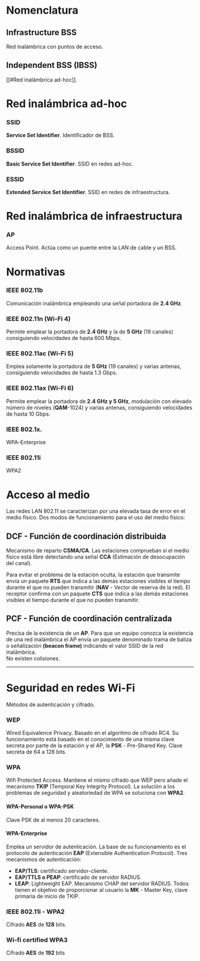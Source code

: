 # Nomenclatura
## Infrastructure BSS
Red inalámbrica con puntos de acceso.
## Independent BSS (IBSS)
[[#Red inalámbrica ad-hoc]].
# Red inalámbrica ad-hoc
### SSID
**Service Set Identifier**. Identificador de BSS.
### BSSID
**Basic Service Set Identifier**. SSID en redes ad-hoc.
### ESSID 
**Extended Service Set Identifier**. SSID en redes de infraestructura.
# Red inalámbrica de infraestructura
### AP
Access Point. Actúa como un puente entre la LAN de cable y un BSS. 
# Normativas
### IEEE 802.11b
Comunicación inalámbrica empleando una señal portadora de **2.4 GHz**.
### IEEE 802.11n (Wi-Fi 4) 
Permite emplear la portadora de **2.4 GHz** y la de **5 GHz** (19 canales) consiguiendo velocidades de hasta 600 Mbps.
### IEEE 802.11ac (Wi-Fi 5)
Emplea solamente la portadora de **5 GHz** (19 canales) y varias antenas, consiguiendo velocidades de hasta 1.3 Gbps.
### IEEE 802.11ax (Wi-Fi 6) 
Permite emplear la portadora de **2.4 GHz y 5 GHz**, modulación con elevado número de niveles (**QAM**-1024) y varias antenas, consiguiendo velocidades de hasta 10 Gbps.
### IEEE 802.1x.	
WPA–Enterprise
### IEEE 802.11i
WPA2
# Acceso al medio
Las redes LAN 802.11 se caracterizan por una elevada tasa de error en el medio físico. Dos modos de funcionamiento para el uso del medio físico:
## DCF - Función de coordinación distribuida
Mecanismo de reparto **CSMA/CA**. Las estaciones comprueban si el medio físico está libre detectando una señal **CCA** (Estimación de desocupación del canal). 

Para evitar el problema de la estación oculta, la estación que transmite envía un paquete **RTS** que indica a las demás estaciones visibles el tiempo durante el que no pueden transmitir (**NAV** - Vector de reserva de la red).
El receptor confirma con un paquete **CTS** que indica a las demás estaciones visibles el tiempo durante el que no pueden transmitir. 
## PCF - Función de coordinación centralizada
Precisa de la existencia de un **AP**. 
Para que un equipo conozca la existencia de una red inalámbrica el AP envía un paquete denominado trama de baliza o señalización **(beacon frame)** indicando el valor SSID de la red inalámbrica.  
No existen colisiones. 

---
# Seguridad en redes Wi-Fi
Métodos de autenticación y cifrado.
### WEP
Wired Equivalence Privacy.
Basado en el algoritmo de cifrado RC4. 
Su funcionamiento está basado en el conocimiento de una misma clave secreta por parte de la estación y el AP, la **PSK** - Pre-Shared Key.
Clave secreta de 64 a 128 bits.
### WPA
Wifi Protected Access.
Mantiene el mismo cifrado que WEP pero añade el mecanismo **TKIP** (Temporal Key Integrity Protocol).
La solución a los problemas de seguridad y aleatoriedad de WPA se soluciona con **WPA2**.
#### WPA-Personal o WPA-PSK
Clave PSK de al menos 20 caracteres. 
#### WPA-Enterprise
Emplea un servidor de autenticación. 
La base de su funcionamiento es el protocolo de autenticación **EAP** (Extensible Authentication Protocol). Tres mecanismos de autenticación:
- **EAP/TLS**: certificado servidor-cliente. 
- **EAP/TTLS o PEAP**: certificado de servidor RADIUS.
- **LEAP**: Lightweight EAP. Mecanismo CHAP del servidor RADIUS.
Todos tienen el objetivo de proporcionar al usuario la **MK** - Master Key, clave primaria de inicio de TKIP.
### IEEE 802.11i - WPA2
Cifrado **AES** de **128** bits.
### Wi-fi certified WPA3
Cifrado **AES** de **192** bits
